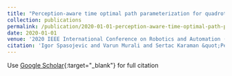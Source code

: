 ```yaml
---
title: "Perception-aware time optimal path parameterization for quadrotors"
collection: publications
permalink: /publication/2020-01-01-perception-aware-time-optimal-path-parameterization-for-quadrotors
date: 2020-01-01
venue: '2020 IEEE International Conference on Robotics and Automation (ICRA), 3213-3219, 2020'
citation: 'Igor Spasojevic and Varun Murali and Sertac Karaman &quot;Perception-aware time optimal path parameterization for quadrotors.&quot; 2020 IEEE International Conference on Robotics and Automation (ICRA), 3213-3219, 2020, 2020.'
---
```

Use [Google Scholar](https://scholar.google.com/scholar?q=perception+aware+time+optimal+path+parameterization+for+quadrotors){:target="_blank"} for full citation